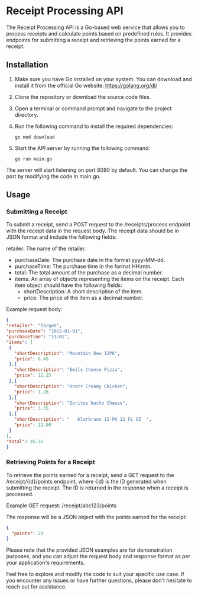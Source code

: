 # Receipt Processing API

The Receipt Processing API is a Go-based web service that allows you to process receipts and calculate points based on predefined rules. It provides endpoints for submitting a receipt and retrieving the points earned for a receipt.

## Installation

1. Make sure you have Go installed on your system. You can download and install it from the official Go website: https://golang.org/dl/

2. Clone the repository or download the source code files.

3. Open a terminal or command prompt and navigate to the project directory.

4. Run the following command to install the required dependencies:
   ```shell
   go mod download

1. Start the API server by running the following command:
   ```shell
   go run main.go

The server will start listening on port 8080 by default. You can change the port by modifying the code in main.go.

## Usage

### Submitting a Receipt

To submit a receipt, send a POST request to the /receipts/process endpoint with the receipt data in the request body. The receipt data should be in JSON format and include the following fields:

retailer: The name of the retailer.
* purchaseDate: The purchase date in the format yyyy-MM-dd.
* purchaseTime: The purchase time in the format HH:mm.
* total: The total amount of the purchase as a decimal number.
* items: An array of objects representing the items on the receipt. Each item object should have the following fields:
   * shortDescription: A short description of the item.
   * price: The price of the item as a decimal number.

Example request body:
   ```json
   {
  "retailer": "Target",
  "purchaseDate": "2022-01-01",
  "purchaseTime": "13:01",
  "items": [
    {
      "shortDescription": "Mountain Dew 12PK",
      "price": 6.49
    },{
      "shortDescription": "Emils Cheese Pizza",
      "price": 12.25
    },{
      "shortDescription": "Knorr Creamy Chicken",
      "price": 1.26
    },{
      "shortDescription": "Doritos Nacho Cheese",
      "price": 3.35
    },{
      "shortDescription": "   Klarbrunn 12-PK 12 FL OZ  ",
      "price": 12.00
    }
  ],
  "total": 35.35
}
```

### Retrieving Points for a Receipt

To retrieve the points earned for a receipt, send a GET request to the /receipt/{id}/points endpoint, where {id} is the ID generated when submitting the receipt. The ID is returned in the response when a receipt is processed.

Example GET request: /receipt/abc123/points

The response will be a JSON object with the points earned for the receipt:
```json
{
  "points": 28
}
```

Please note that the provided JSON examples are for demonstration purposes, and you can adjust the request body and response format as per your application's requirements.

Feel free to explore and modify the code to suit your specific use case. If you encounter any issues or have further questions, please don't hesitate to reach out for assistance.
